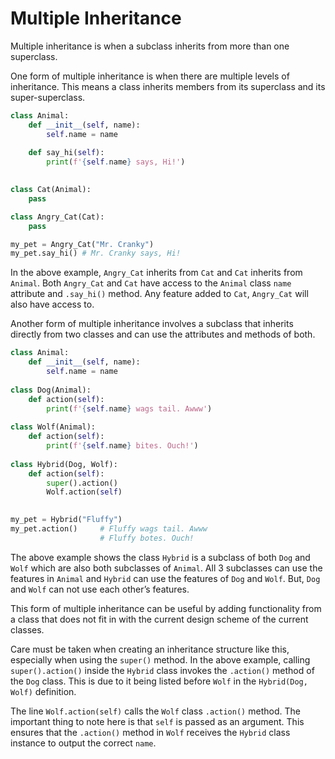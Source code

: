 # Multiple Inheritance
Multiple inheritance is when a subclass inherits from more than one superclass.

One form of multiple inheritance is when there are multiple levels of inheritance. This means a class inherits members from its superclass and its super-superclass.
```python
class Animal:
	def __init__(self, name):
		self.name = name
		
	def say_hi(self):
		print(f'{self.name} says, Hi!')
		

class Cat(Animal):
	pass

class Angry_Cat(Cat):
	pass

my_pet = Angry_Cat("Mr. Cranky")
my_pet.say_hi()	# Mr. Cranky says, Hi!
```

In the above example, `Angry_Cat` inherits from `Cat` and `Cat` inherits from `Animal`. Both `Angry_Cat` and `Cat` have access to the `Animal` class `name` attribute and `.say_hi()` method. Any feature added to `Cat`, `Angry_Cat` will also have access to.


Another form of multiple inheritance involves a subclass that inherits directly from two classes and can use the attributes and methods of both.
```python
class Animal:
	def __init__(self, name):
		self.name = name
		
class Dog(Animal):
	def action(self):
		print(f'{self.name} wags tail. Awww')
		
class Wolf(Animal):
	def action(self):
		print(f'{self.name} bites. Ouch!')
		
class Hybrid(Dog, Wolf):
	def action(self):
		super().action()
		Wolf.action(self)
		

my_pet = Hybrid("Fluffy")
my_pet.action()		# Fluffy wags tail. Awww
					# Fluffy botes. Ouch!
```

The above example shows the class `Hybrid` is a subclass of both `Dog` and `Wolf` which are also both subclasses of `Animal`. All 3 subclasses can use the features in `Animal` and `Hybrid` can use the features of `Dog` and `Wolf`. But, `Dog` and `Wolf` can not use each other’s features.

This form of multiple inheritance can be useful by adding functionality from a class that does not fit in with the current design scheme of the current classes.

Care must be taken when creating an inheritance structure like this, especially when using the `super()` method. In the above example, calling `super().action()` inside the `Hybrid` class invokes the `.action()` method of the `Dog` class. This is due to it being listed before `Wolf` in the `Hybrid(Dog, Wolf)` definition.

The line `Wolf.action(self)` calls the `Wolf` class `.action()` method. The important thing to note here is that `self` is passed as an argument. This ensures that the `.action()` method in `Wolf` receives the `Hybrid` class instance to output the correct `name`.